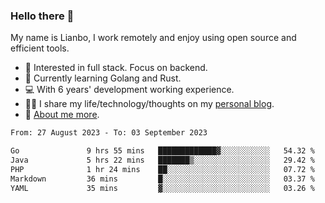 ### Hello there 👋

My name is Lianbo, I work remotely and enjoy using open source and efficient tools.

- 🔭 Interested in full stack. Focus on backend.
- 🌱 Currently learning Golang and Rust.
- 💻 With 6 years' development working experience.
- ✍🏻 I share my life/technology/thoughts on my [personal blog](https://godruoyi.com).
- 👒 [About me more](https://godruoyi.com/posts/About-godruoyi).

<!--START_SECTION:waka-->

```txt
From: 27 August 2023 - To: 03 September 2023

Go               9 hrs 55 mins   █████████████▓░░░░░░░░░░░   54.32 %
Java             5 hrs 22 mins   ███████▒░░░░░░░░░░░░░░░░░   29.42 %
PHP              1 hr 24 mins    ██░░░░░░░░░░░░░░░░░░░░░░░   07.72 %
Markdown         36 mins         █░░░░░░░░░░░░░░░░░░░░░░░░   03.37 %
YAML             35 mins         ▓░░░░░░░░░░░░░░░░░░░░░░░░   03.26 %
```

<!--END_SECTION:waka-->
